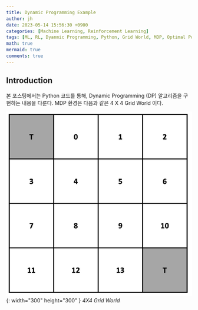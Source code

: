 ```yaml
---
title: Dynamic Programming Example
author: jh
date: 2023-05-14 15:56:30 +0900
categories: [Machine Learning, Reinforcement Learning]
tags: [ML, RL, Dyanmic Programming, Python, Grid World, MDP, Optimal Policy, State-Value Function, Bellman Equation, Policy Evaluation, Policy Improvement]
math: true
mermaid: true
comments: true
---
```


## Introduction
본 포스팅에서는 Python 코드를 통해, Dynamic Programming (DP) 알고리즘을 구현하는 내용을 다룬다. 
MDP 환경은 다음과 같은 4 X 4 Grid World 이다. 

![gird-world-env](/assets/img/posts/dp_example/grid_world_env.png){: width="300" height="300" }
_4X4 Grid World_

